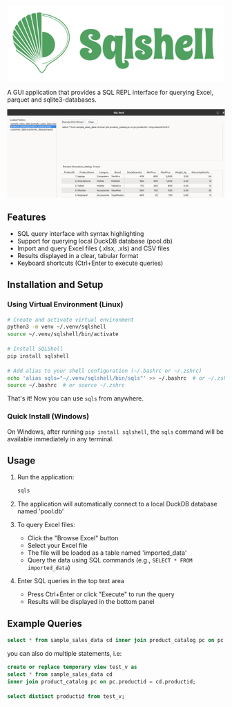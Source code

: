 
![SQLShell Interface](sqlshell_logo.png)

A GUI application that provides a SQL REPL interface for querying Excel, parquet and sqlite3-databases.


![SQLShell Interface](sqlshell_demo.png)

## Features

- SQL query interface with syntax highlighting
- Support for querying local DuckDB database (pool.db)
- Import and query Excel files (.xlsx, .xls) and CSV files
- Results displayed in a clear, tabular format
- Keyboard shortcuts (Ctrl+Enter to execute queries)

## Installation and Setup

### Using Virtual Environment (Linux)
```bash
# Create and activate virtual environment
python3 -m venv ~/.venv/sqlshell
source ~/.venv/sqlshell/bin/activate

# Install SQLShell
pip install sqlshell

# Add alias to your shell configuration (~/.bashrc or ~/.zshrc)
echo 'alias sqls="~/.venv/sqlshell/bin/sqls"' >> ~/.bashrc  # or ~/.zshrc for Zsh users
source ~/.bashrc  # or source ~/.zshrc
```

That's it! Now you can use `sqls` from anywhere.

### Quick Install (Windows)
On Windows, after running `pip install sqlshell`, the `sqls` command will be available immediately in any terminal.

## Usage

1. Run the application:
   ```bash
   sqls
   ```

2. The application will automatically connect to a local DuckDB database named 'pool.db'

3. To query Excel files:
   - Click the "Browse Excel" button
   - Select your Excel file
   - The file will be loaded as a table named 'imported_data'
   - Query the data using SQL commands (e.g., `SELECT * FROM imported_data`)

4. Enter SQL queries in the top text area
   - Press Ctrl+Enter or click "Execute" to run the query
   - Results will be displayed in the bottom panel

## Example Queries

```sql
select * from sample_sales_data cd inner join product_catalog pc on pc.productid = cd.productid limit 3
```

you can also do multiple statements, i.e:

```sql
create or replace temporary view test_v as 
select * from sample_sales_data cd
inner join product_catalog pc on pc.productid = cd.productid;

select distinct productid from test_v;
```